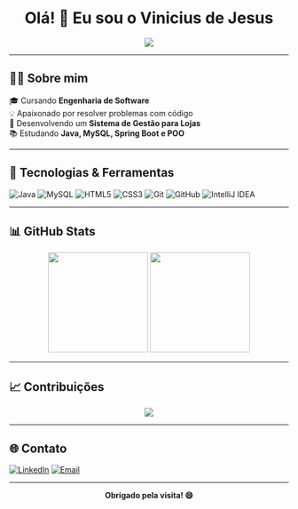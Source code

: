 <h1 align="center">Olá! 👋 Eu sou o Vinicius de Jesus</h1>

<p align="center">
  <img src="https://readme-typing-svg.herokuapp.com/?color=38B2AC&size=22&center=true&vCenter=true&width=650&lines=Estudante+de+Engenharia+de+Software;Desenvolvedor+Java+em+formação;Apaixonado+por+tecnologia+e+aprendizado!" />
</p>

---

## 👨‍💻 Sobre mim

🎓 Cursando **Engenharia de Software**  
💡 Apaixonado por resolver problemas com código  
🚀 Desenvolvendo um **Sistema de Gestão para Lojas**  
📚 Estudando **Java, MySQL, Spring Boot e POO**

---

## 🧰 Tecnologias & Ferramentas

![Java](https://img.shields.io/badge/-Java-007396?style=for-the-badge&logo=java&logoColor=white)
![MySQL](https://img.shields.io/badge/-MySQL-4479A1?style=for-the-badge&logo=mysql&logoColor=white)
![HTML5](https://img.shields.io/badge/-HTML5-E34F26?style=for-the-badge&logo=html5&logoColor=white)
![CSS3](https://img.shields.io/badge/-CSS3-1572B6?style=for-the-badge&logo=css3)
![Git](https://img.shields.io/badge/-Git-F05032?style=for-the-badge&logo=git&logoColor=white)
![GitHub](https://img.shields.io/badge/-GitHub-181717?style=for-the-badge&logo=github)
![IntelliJ IDEA](https://img.shields.io/badge/-IntelliJ%20IDEA-000000?style=for-the-badge&logo=intellij-idea&logoColor=white)

---

## 📊 GitHub Stats

<p align="center">
  <img height="180em" src="https://github-readme-stats.vercel.app/api?username=vnc-jesus&show_icons=true&theme=radical&count_private=true"/>
  <img height="180em" src="https://github-readme-stats.vercel.app/api/top-langs/?username=vnc-jesus&layout=compact&theme=radical"/>
</p>

---

## 📈 Contribuições

<p align="center">
  <img src="https://github-readme-streak-stats.herokuapp.com?user=vnc-jesus&theme=tokyonight&hide_border=false"/>
</p>

---

## 🌐 Contato
[![LinkedIn](https://img.shields.io/badge/-LinkedIn-0077B5?style=for-the-badge&logo=linkedin&logoColor=white)](https://www.linkedin.com/in/vinicius-jesus-dev)
[![Email](https://img.shields.io/badge/-Email-D14836?style=for-the-badge&logo=gmail&logoColor=white)](mailto:vnc_jesus@live.com)

---

<p align="center"><b>Obrigado pela visita! 😄</b></p>
